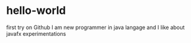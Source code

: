 # hello-world
first try on Github
I am new programmer in java langage and I like about javafx experimentations
